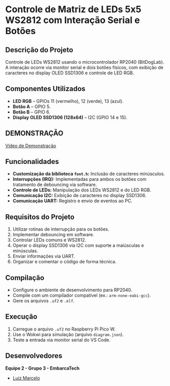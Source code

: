 # Controle de Matriz de LEDs 5x5 WS2812 com Interação Serial e Botões

## Descrição do Projeto

Controle de LEDs WS2812 usando o microcontrolador RP2040 (BitDogLab). A interação ocorre via monitor serial e dois botões físicos, com exibição de caracteres no display OLED SSD1306 e controle de LED RGB.

## Componentes Utilizados

- **LED RGB** – GPIOs 11 (vermelho), 12 (verde), 13 (azul).
- **Botão A** – GPIO 5.
- **Botão B** – GPIO 6.
- **Display OLED SSD1306 (128x64)** – I2C (GPIO 14 e 15).

## DEMONSTRAÇÃO

[Vídeo de Demonstração](https://youtube.com/shorts/9kd9Mg821c4)

## Funcionalidades

- **Customização da biblioteca `font.h`:** Inclusão de caracteres minúsculos.
- **Interrupções (IRQ):** Implementadas para ambos os botões com tratamento de debouncing via software.
- **Controle de LEDs:** Manipulação dos LEDs WS2812 e do LED RGB.
- **Comunicação I2C:** Exibição de caracteres no display SSD1306.
- **Comunicação UART:** Registro e envio de eventos ao PC.

## Requisitos do Projeto

1. Utilizar rotinas de interrupção para os botões.
2. Implementar debouncing em software.
3. Controlar LEDs comuns e WS2812.
4. Operar o display SSD1306 via I2C com suporte a maiúsculas e minúsculas.
5. Enviar informações via UART.
6. Organizar e comentar o código de forma técnica.

## Compilação

- Configure o ambiente de desenvolvimento para RP2040.
- Compile com um compilador compatível (ex.: `arm-none-eabi-gcc`).
- Gere os arquivos `.uf2` e `.elf`.

## Execução

1. Carregue o arquivo `.uf2` no Raspberry Pi Pico W.
2. Use o Wokwi para simulação (arquivo `diagram.json`).
3. Teste a entrada via monitor serial do VS Code.

## Desenvolvedores

**Equipe 2 - Grupo 3 - EmbarcaTech**

- [Luiz Marcelo](https://github.com/devluinix)
